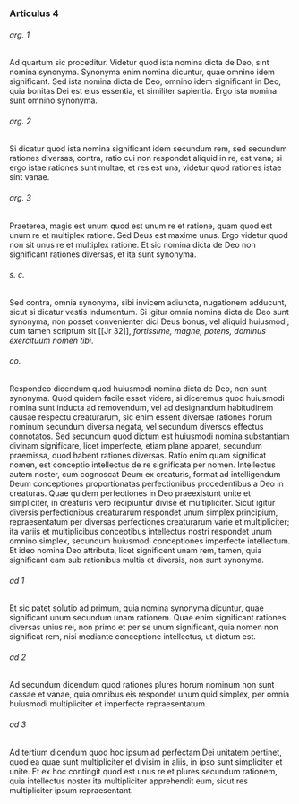 ### Articulus 4

###### arg. 1
Ad quartum sic proceditur. Videtur quod ista nomina dicta de Deo, sint nomina synonyma. Synonyma enim nomina dicuntur, quae omnino idem significant. Sed ista nomina dicta de Deo, omnino idem significant in Deo, quia bonitas Dei est eius essentia, et similiter sapientia. Ergo ista nomina sunt omnino synonyma.

###### arg. 2
Si dicatur quod ista nomina significant idem secundum rem, sed secundum rationes diversas, contra, ratio cui non respondet aliquid in re, est vana; si ergo istae rationes sunt multae, et res est una, videtur quod rationes istae sint vanae.

###### arg. 3
Praeterea, magis est unum quod est unum re et ratione, quam quod est unum re et multiplex ratione. Sed Deus est maxime unus. Ergo videtur quod non sit unus re et multiplex ratione. Et sic nomina dicta de Deo non significant rationes diversas, et ita sunt synonyma.

###### s. c.
Sed contra, omnia synonyma, sibi invicem adiuncta, nugationem adducunt, sicut si dicatur vestis indumentum. Si igitur omnia nomina dicta de Deo sunt synonyma, non posset convenienter dici Deus bonus, vel aliquid huiusmodi; cum tamen scriptum sit [[Jr 32]], *fortissime, magne, potens, dominus exercituum nomen tibi*.

###### co.
Respondeo dicendum quod huiusmodi nomina dicta de Deo, non sunt synonyma. Quod quidem facile esset videre, si diceremus quod huiusmodi nomina sunt inducta ad removendum, vel ad designandum habitudinem causae respectu creaturarum, sic enim essent diversae rationes horum nominum secundum diversa negata, vel secundum diversos effectus connotatos. Sed secundum quod dictum est huiusmodi nomina substantiam divinam significare, licet imperfecte, etiam plane apparet, secundum praemissa, quod habent rationes diversas. Ratio enim quam significat nomen, est conceptio intellectus de re significata per nomen. Intellectus autem noster, cum cognoscat Deum ex creaturis, format ad intelligendum Deum conceptiones proportionatas perfectionibus procedentibus a Deo in creaturas. Quae quidem perfectiones in Deo praeexistunt unite et simpliciter, in creaturis vero recipiuntur divise et multipliciter. Sicut igitur diversis perfectionibus creaturarum respondet unum simplex principium, repraesentatum per diversas perfectiones creaturarum varie et multipliciter; ita variis et multiplicibus conceptibus intellectus nostri respondet unum omnino simplex, secundum huiusmodi conceptiones imperfecte intellectum. Et ideo nomina Deo attributa, licet significent unam rem, tamen, quia significant eam sub rationibus multis et diversis, non sunt synonyma.

###### ad 1
Et sic patet solutio ad primum, quia nomina synonyma dicuntur, quae significant unum secundum unam rationem. Quae enim significant rationes diversas unius rei, non primo et per se unum significant, quia nomen non significat rem, nisi mediante conceptione intellectus, ut dictum est.

###### ad 2
Ad secundum dicendum quod rationes plures horum nominum non sunt cassae et vanae, quia omnibus eis respondet unum quid simplex, per omnia huiusmodi multipliciter et imperfecte repraesentatum.

###### ad 3
Ad tertium dicendum quod hoc ipsum ad perfectam Dei unitatem pertinet, quod ea quae sunt multipliciter et divisim in aliis, in ipso sunt simpliciter et unite. Et ex hoc contingit quod est unus re et plures secundum rationem, quia intellectus noster ita multipliciter apprehendit eum, sicut res multipliciter ipsum repraesentant.

